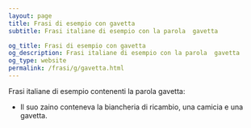 ```yaml
---
layout: page
title: Frasi di esempio con gavetta 
subtitle: Frasi italiane di esempio con la parola  gavetta

og_title: Frasi di esempio con gavetta 
og_description: Frasi italiane di esempio con la parola  gavetta
og_type: website
permalink: /frasi/g/gavetta.html
---
```


Frasi italiane di esempio contenenti la parola gavetta:


- Il suo zaino conteneva la biancheria di ricambio, una camicia e una gavetta.
